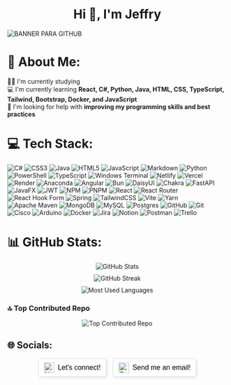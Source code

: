 <h1 align="center">Hi 👋, I'm Jeffry </h1>

![BANNER PARA GITHUB]()

# 💫 About Me:
🧑‍🎓 I'm currently studying <br>💻 I'm currently learning **React, C#, Python, Java, HTML, CSS, TypeScript, Tailwind, Bootstrap, Docker, and JavaScript**  <br>🚀 I'm looking for help with **improving my programming skills and best practices**  

# 💻 Tech Stack:
![C#](https://img.shields.io/badge/c%23-%23239120.svg?style=for-the-badge&logo=csharp&logoColor=white) ![CSS3](https://img.shields.io/badge/css3-%231572B6.svg?style=for-the-badge&logo=css3&logoColor=white) ![Java](https://img.shields.io/badge/java-%23ED8B00.svg?style=for-the-badge&logo=openjdk&logoColor=white) ![HTML5](https://img.shields.io/badge/html5-%23E34F26.svg?style=for-the-badge&logo=html5&logoColor=white) ![JavaScript](https://img.shields.io/badge/javascript-%23323330.svg?style=for-the-badge&logo=javascript&logoColor=%23F7DF1E) ![Markdown](https://img.shields.io/badge/markdown-%23000000.svg?style=for-the-badge&logo=markdown&logoColor=white) ![Python](https://img.shields.io/badge/python-3670A0?style=for-the-badge&logo=python&logoColor=ffdd54) ![PowerShell](https://img.shields.io/badge/PowerShell-%235391FE.svg?style=for-the-badge&logo=powershell&logoColor=white) ![TypeScript](https://img.shields.io/badge/typescript-%23007ACC.svg?style=for-the-badge&logo=typescript&logoColor=white) ![Windows Terminal](https://img.shields.io/badge/Windows%20Terminal-%234D4D4D.svg?style=for-the-badge&logo=windows-terminal&logoColor=white) ![Netlify](https://img.shields.io/badge/netlify-%23000000.svg?style=for-the-badge&logo=netlify&logoColor=#00C7B7) ![Vercel](https://img.shields.io/badge/vercel-%23000000.svg?style=for-the-badge&logo=vercel&logoColor=white) ![Render](https://img.shields.io/badge/Render-%46E3B7.svg?style=for-the-badge&logo=render&logoColor=white) ![Anaconda](https://img.shields.io/badge/Anaconda-%2344A833.svg?style=for-the-badge&logo=anaconda&logoColor=white) ![Angular](https://img.shields.io/badge/angular-%23DD0031.svg?style=for-the-badge&logo=angular&logoColor=white) ![Bun](https://img.shields.io/badge/Bun-%23000000.svg?style=for-the-badge&logo=bun&logoColor=white) ![DaisyUI](https://img.shields.io/badge/daisyui-5A0EF8?style=for-the-badge&logo=daisyui&logoColor=white) ![Chakra](https://img.shields.io/badge/chakra-%234ED1C5.svg?style=for-the-badge&logo=chakraui&logoColor=white) ![FastAPI](https://img.shields.io/badge/FastAPI-005571?style=for-the-badge&logo=fastapi) ![JavaFX](https://img.shields.io/badge/javafx-%23FF0000.svg?style=for-the-badge&logo=javafx&logoColor=white) ![JWT](https://img.shields.io/badge/JWT-black?style=for-the-badge&logo=JSON%20web%20tokens) ![NPM](https://img.shields.io/badge/NPM-%23CB3837.svg?style=for-the-badge&logo=npm&logoColor=white) ![PNPM](https://img.shields.io/badge/pnpm-%234a4a4a.svg?style=for-the-badge&logo=pnpm&logoColor=f69220) ![React](https://img.shields.io/badge/react-%2320232a.svg?style=for-the-badge&logo=react&logoColor=%2361DAFB) ![React Router](https://img.shields.io/badge/React_Router-CA4245?style=for-the-badge&logo=react-router&logoColor=white) ![React Hook Form](https://img.shields.io/badge/React%20Hook%20Form-%23EC5990.svg?style=for-the-badge&logo=reacthookform&logoColor=white) ![Spring](https://img.shields.io/badge/spring-%236DB33F.svg?style=for-the-badge&logo=spring&logoColor=white) ![TailwindCSS](https://img.shields.io/badge/tailwindcss-%2338B2AC.svg?style=for-the-badge&logo=tailwind-css&logoColor=white) ![Vite](https://img.shields.io/badge/vite-%23646CFF.svg?style=for-the-badge&logo=vite&logoColor=white) ![Yarn](https://img.shields.io/badge/yarn-%232C8EBB.svg?style=for-the-badge&logo=yarn&logoColor=white) ![Apache Maven](https://img.shields.io/badge/Apache%20Maven-C71A36?style=for-the-badge&logo=Apache%20Maven&logoColor=white) ![MongoDB](https://img.shields.io/badge/MongoDB-%234ea94b.svg?style=for-the-badge&logo=mongodb&logoColor=white) ![MySQL](https://img.shields.io/badge/mysql-4479A1.svg?style=for-the-badge&logo=mysql&logoColor=white) ![Postgres](https://img.shields.io/badge/postgres-%23316192.svg?style=for-the-badge&logo=postgresql&logoColor=white) ![GitHub](https://img.shields.io/badge/github-%23121011.svg?style=for-the-badge&logo=github&logoColor=white) ![Git](https://img.shields.io/badge/git-%23F05033.svg?style=for-the-badge&logo=git&logoColor=white) ![Cisco](https://img.shields.io/badge/cisco-%23049fd9.svg?style=for-the-badge&logo=cisco&logoColor=black) ![Arduino](https://img.shields.io/badge/-Arduino-00979D?style=for-the-badge&logo=Arduino&logoColor=white) ![Docker](https://img.shields.io/badge/docker-%230db7ed.svg?style=for-the-badge&logo=docker&logoColor=white) ![Jira](https://img.shields.io/badge/jira-%230A0FFF.svg?style=for-the-badge&logo=jira&logoColor=white) ![Notion](https://img.shields.io/badge/Notion-%23000000.svg?style=for-the-badge&logo=notion&logoColor=white) ![Postman](https://img.shields.io/badge/Postman-FF6C37?style=for-the-badge&logo=postman&logoColor=white) ![Trello](https://img.shields.io/badge/Trello-%23026AA7.svg?style=for-the-badge&logo=Trello&logoColor=white)
# 📊 GitHub Stats:
<div style="display: flex; flex-direction: column; align-items: center; width: 100%;">
    <!-- GitHub Stats -->
    <img src="https://github-readme-stats.vercel.app/api?username=JeffryRU&theme=one_dark_pro&hide_border=false&include_all_commits=false&count_private=false" 
         alt="GitHub Stats"
         style="max-width: 80%; height: auto; margin-bottom: 10px;">
    <!-- GitHub Streak -->
    <img src="https://nirzak-streak-stats.vercel.app/?user=JeffryRU&theme=one_dark_pro&hide_border=false" 
         alt="GitHub Streak"
         style="max-width: 80%; height: auto; margin-bottom: 10px;">
    <!-- Most Used Languages -->
    <img src="https://github-readme-stats.vercel.app/api/top-langs/?username=JeffryRU&theme=one_dark_pro&hide_border=false&include_all_commits=false&count_private=false&layout=compact" 
         alt="Most Used Languages"
         style="max-width: 80%; height: auto;">
</div>



### 🔝 Top Contributed Repo
<div style="display: flex; justify-content: center; width: 100%;">
    <img src="https://github-contributor-stats.vercel.app/api?username=JeffryRU&limit=5&theme=one_dark_pro&combine_all_yearly_contributions=true" 
         alt="Top Contributed Repo"
         style="max-width: 80%; height: auto;">
</div>


## 🌐 Socials:
<div style="display: flex; align-items: center; justify-content: center; gap: 15px; width: 100%;">
    <!-- LinkedIn -->
    <div style="display: flex; align-items: center; border: 1px solid #ddd; border-radius: 5px; padding: 8px 12px; background-color: white; box-shadow: 2px 2px 5px rgba(0,0,0,0.1); width: fit-content;">
        <img src="https://img.icons8.com/?size=50&id=xuvGCOXi8Wyg&format=png&color=0077B5" alt="LinkedIn" width="24" height="24"/>
        <a href="https://www.linkedin.com/in/jeffry-anderson-romero-uriol-05b728333/" target="_blank" style="margin-left: 8px; font-family: Arial, sans-serif; font-size: 16px; color: black; text-decoration: none;">
            Let's connect!
        </a>
    </div>
    <!-- Gmail -->
    <div style="display: flex; align-items: center; border: 1px solid #ddd; border-radius: 5px; padding: 8px 12px; background-color: white; box-shadow: 2px 2px 5px rgba(0,0,0,0.1); width: fit-content;">
        <img src="https://img.icons8.com/?size=50&id=P7UIlhbpWzZm&format=png&color=EA4335" alt="Gmail" width="24" height="24"/>
        <a href="jeffry.25.ru@gmail.com" target="_blank" style="margin-left: 8px; font-family: Arial, sans-serif; font-size: 16px; color: black; text-decoration: none;">
            Send me an email!
        </a>
    </div>
</div>

